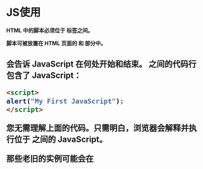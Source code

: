 # JS使用

**HTML 中的脚本必须位于 <script> 与 </script> 标签之间。**

**脚本可被放置在 HTML 页面的 <body> 和 <head> 部分中。**

## <script> 标签

如需在 HTML 页面中插入 JavaScript，请使用 <script> 标签。

<script> 和 </script> 会告诉 JavaScript 在何处开始和结束。

<script> 和 </script> 之间的代码行包含了 JavaScript：

```html
<script>
alert("My First JavaScript");
</script>
```

您无需理解上面的代码。只需明白，浏览器会解释并执行位于 <script> 和 </script> 之间的 JavaScript。

**那些老旧的实例可能会在 <script> 标签中使用 type="text/javascript"。现在已经不必这样做了。JavaScript 是所有现代浏览器以及 HTML5 中的默认脚本语言。**

## <body> 中的 JavaScript

在本例中，JavaScript 会在页面加载时向 HTML 的 <body> 写文本：

### 实例

```
<!DOCTYPE html>
<html>
<body>
.
.
<script>
document.write("<h1>This is a heading</h1>");
document.write("<p>This is a paragraph</p>");
</script>
.
.
</body>
</html>
```

## JavaScript 函数和事件

上面例子中的 JavaScript 语句，会在页面加载时执行。

通常，我们需要在某个事件发生时执行代码，比如当用户点击按钮时。

如果我们把 JavaScript 代码放入函数中，就可以在事件发生时调用该函数。

您将在稍后的章节学到更多有关 JavaScript 函数和事件的知识。

## <head> 或 <body> 中的 JavaScript

您可以在 HTML 文档中放入不限数量的脚本。

脚本可位于 HTML 的 <body> 或 <head> 部分中，或者同时存在于两个部分中。

**通常的做法是把函数放入 <head> 部分中，或者放在页面底部。这样就可以把它们安置到同一处位置，不会干扰页面的内容。**

## <head> 中的 JavaScript 函数

在本例中，我们把一个 JavaScript 函数放置到 HTML 页面的 <head> 部分。

该函数会在点击按钮时被调用：

### 实例

```
<!DOCTYPE html>
<html>

<head>
<script>
function myFunction()
{
document.getElementById("demo").innerHTML="My First JavaScript Function";
}
</script>
</head>

<body>

<h1>My Web Page</h1>

<p id="demo">A Paragraph</p>

<button type="button" onclick="myFunction()">Try it</button>

</body>
</html>
```

<iframe src="http://jsrun.net/t6kKp/embedded/all/light" id="JSREMB_18791" width="100%" height="280" frameborder="0" sandbox="allow-modals allow-forms allow-popups allow-scripts allow-same-origin" allow="microphone;camera;midi;encrypted-media;" __idm_frm__="199" style="text-rendering: optimizelegibility; box-sizing: border-box;"></iframe>

## <body> 中的 JavaScript 函数

在本例中，我们把一个 JavaScript 函数放置到 HTML 页面的 <body> 部分。

该函数会在点击按钮时被调用：

### 实例

```
<!DOCTYPE html>
<html>
<body>

<h1>My Web Page</h1>

<p id="demo">A Paragraph</p>

<button type="button" onclick="myFunction()">Try it</button>

<script>
function myFunction()
{
document.getElementById("demo").innerHTML="My First JavaScript Function";
}
</script>

</body>
</html>
```

<iframe src="http://jsrun.net/n6kKp/embedded/all/light" id="JSREMB_18791" width="100%" height="280" frameborder="0" sandbox="allow-modals allow-forms allow-popups allow-scripts allow-same-origin" allow="microphone;camera;midi;encrypted-media;" __idm_frm__="197" style="text-rendering: optimizelegibility; box-sizing: border-box;"></iframe>

提示：**我们把 JavaScript 放到了页面代码的底部，这样就可以确保在 <p> 元素创建之后再执行脚本。**

## 外部的 JavaScript

也可以把脚本保存到外部文件中。外部文件通常包含被多个网页使用的代码。

外部 JavaScript 文件的文件扩展名是 .js。

如需使用外部文件，请在 <script> 标签的 "src" 属性中设置该 .js 文件：

### 实例

```
<!DOCTYPE html>
<html>
<body>
<script src="myScript.js"></script>
</body>
</html>
```

<iframe src="http://jsrun.net/C6kKp/embedded/all/light" id="JSREMB_18791" width="100%" height="280" frameborder="0" sandbox="allow-modals allow-forms allow-popups allow-scripts allow-same-origin" allow="microphone;camera;midi;encrypted-media;" __idm_frm__="198" style="text-rendering: optimizelegibility; box-sizing: border-box;"></iframe>

在 <head> 或 <body> 中引用脚本文件都是可以的。实际运行效果与您在 <script> 标签中编写脚本完全一致。

提示：外部脚本不能包含 <script> 标签。